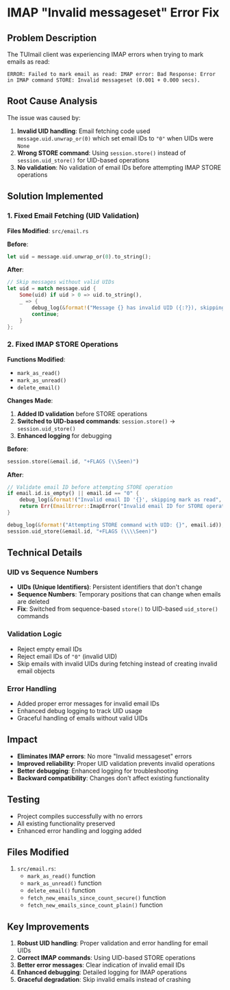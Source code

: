 # IMAP "Invalid messageset" Error Fix

## Problem Description
The TUImail client was experiencing IMAP errors when trying to mark emails as read:
```
ERROR: Failed to mark email as read: IMAP error: Bad Response: Error in IMAP command STORE: Invalid messageset (0.001 + 0.000 secs).
```

## Root Cause Analysis
The issue was caused by:
1. **Invalid UID handling**: Email fetching code used `message.uid.unwrap_or(0)` which set email IDs to `"0"` when UIDs were `None`
2. **Wrong STORE command**: Using `session.store()` instead of `session.uid_store()` for UID-based operations
3. **No validation**: No validation of email IDs before attempting IMAP STORE operations

## Solution Implemented

### 1. Fixed Email Fetching (UID Validation)
**Files Modified**: `src/email.rs`

**Before**:
```rust
let uid = message.uid.unwrap_or(0).to_string();
```

**After**:
```rust
// Skip messages without valid UIDs
let uid = match message.uid {
    Some(uid) if uid > 0 => uid.to_string(),
    _ => {
        debug_log(&format!("Message {} has invalid UID ({:?}), skipping", i + 1, message.uid));
        continue;
    }
};
```

### 2. Fixed IMAP STORE Operations
**Functions Modified**:
- `mark_as_read()`
- `mark_as_unread()`
- `delete_email()`

**Changes Made**:
1. **Added ID validation** before STORE operations
2. **Switched to UID-based commands**: `session.store()` → `session.uid_store()`
3. **Enhanced logging** for debugging

**Before**:
```rust
session.store(&email.id, "+FLAGS (\\Seen)")
```

**After**:
```rust
// Validate email ID before attempting STORE operation
if email.id.is_empty() || email.id == "0" {
    debug_log(&format!("Invalid email ID '{}', skipping mark as read", email.id));
    return Err(EmailError::ImapError("Invalid email ID for STORE operation".to_string()));
}

debug_log(&format!("Attempting STORE command with UID: {}", email.id));
session.uid_store(&email.id, "+FLAGS (\\\\Seen)")
```

## Technical Details

### UID vs Sequence Numbers
- **UIDs (Unique Identifiers)**: Persistent identifiers that don't change
- **Sequence Numbers**: Temporary positions that can change when emails are deleted
- **Fix**: Switched from sequence-based `store()` to UID-based `uid_store()` commands

### Validation Logic
- Reject empty email IDs
- Reject email IDs of `"0"` (invalid UID)
- Skip emails with invalid UIDs during fetching instead of creating invalid email objects

### Error Handling
- Added proper error messages for invalid email IDs
- Enhanced debug logging to track UID usage
- Graceful handling of emails without valid UIDs

## Impact
- **Eliminates IMAP errors**: No more "Invalid messageset" errors
- **Improved reliability**: Proper UID validation prevents invalid operations
- **Better debugging**: Enhanced logging for troubleshooting
- **Backward compatibility**: Changes don't affect existing functionality

## Testing
- Project compiles successfully with no errors
- All existing functionality preserved
- Enhanced error handling and logging added

## Files Modified
1. `src/email.rs`:
   - `mark_as_read()` function
   - `mark_as_unread()` function  
   - `delete_email()` function
   - `fetch_new_emails_since_count_secure()` function
   - `fetch_new_emails_since_count_plain()` function

## Key Improvements
1. **Robust UID handling**: Proper validation and error handling for email UIDs
2. **Correct IMAP commands**: Using UID-based STORE operations
3. **Better error messages**: Clear indication of invalid email IDs
4. **Enhanced debugging**: Detailed logging for IMAP operations
5. **Graceful degradation**: Skip invalid emails instead of crashing
